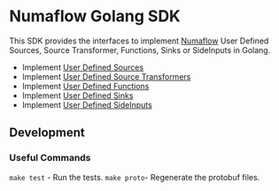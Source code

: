 # Numaflow Golang SDK

This SDK provides the interfaces to implement [Numaflow](https://github.com/numaproj/numaflow) User Defined Sources,
Source Transformer, Functions, Sinks or SideInputs in Golang.

- Implement [User Defined Sources](https://pkg.go.dev/github.com/numaproj/numaflow-go/pkg/sourcer)
- Implement [User Defined Source Transformers](https://pkg.go.dev/github.com/numaproj/numaflow-go/pkg/sourcetransformer)
- Implement [User Defined Functions](https://pkg.go.dev/github.com/numaproj/numaflow-go/pkg/function)
- Implement [User Defined Sinks](https://pkg.go.dev/github.com/numaproj/numaflow-go/pkg/sink)
- Implement [User Defined SideInputs](https://pkg.go.dev/github.com/numaproj/numaflow-go/pkg/sideinput)

## Development

### Useful Commands

`make test` - Run the tests.
`make proto`- Regenerate the protobuf files.
